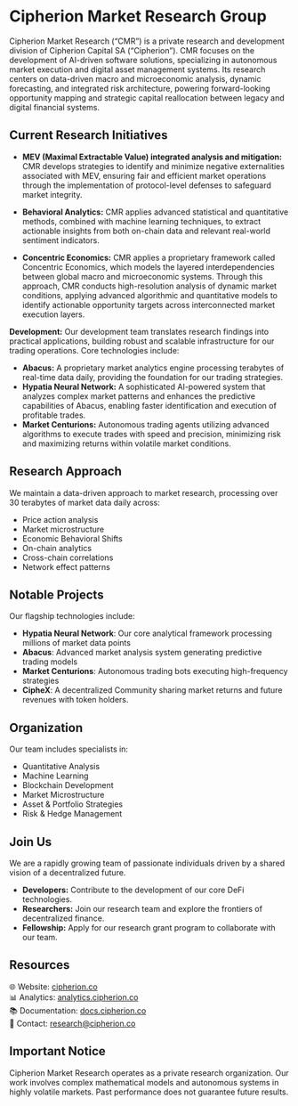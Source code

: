 # Cipherion Market Research Group

Cipherion Market Research (“CMR”) is a private research and development division of Cipherion Capital SA (“Cipherion”). CMR focuses on the development of AI-driven software solutions, specializing in autonomous market execution and digital asset management systems. Its research centers on data-driven macro and microeconomic analysis, dynamic forecasting, and integrated risk architecture, powering forward-looking opportunity mapping and strategic capital reallocation between legacy and digital financial systems.


## Current Research Initiatives 

* **MEV (Maximal Extractable Value) integrated analysis and mitigation:** CMR develops strategies to identify and minimize negative externalities associated with MEV, ensuring fair and efficient market operations through the implementation of protocol-level defenses to safeguard market integrity.
  
* **Behavioral Analytics:** CMR applies advanced statistical and quantitative methods, combined with machine learning techniques, to extract actionable insights from both on-chain data and relevant real-world sentiment indicators.
  
* **Concentric Economics:** CMR applies a proprietary framework called Concentric Economics, which models the layered interdependencies between global macro and microeconomic systems. Through this approach, CMR conducts high-resolution analysis of dynamic market conditions, applying advanced algorithmic and quantitative models to identify actionable opportunity targets across interconnected market execution layers.


**Development:** Our development team translates research findings into practical applications, building robust and scalable infrastructure for our trading operations. Core technologies include:

* **Abacus:** A proprietary market analytics engine processing terabytes of real-time data daily, providing the foundation for our trading strategies.
* **Hypatia Neural Network:** A sophisticated AI-powered system that analyzes complex market patterns and enhances the predictive capabilities of Abacus, enabling faster identification and execution of profitable trades.
* **Market Centurions:** Autonomous trading agents utilizing advanced algorithms to execute trades with speed and precision, minimizing risk and maximizing returns within volatile market conditions.

## Research Approach

We maintain a data-driven approach to market research, processing over 30 terabytes of market data daily across:

- Price action analysis
- Market microstructure
- Economic Behavioral Shifts
- On-chain analytics
- Cross-chain correlations
- Network effect patterns

## Notable Projects

Our flagship technologies include:

- **Hypatia Neural Network**: Our core analytical framework processing millions of market data points
- **Abacus**: Advanced market analysis system generating predictive trading models
- **Market Centurions**: Autonomous trading bots executing high-frequency strategies
- **CipheX**: A decentralized Community sharing market returns and future revenues with token holders.

## Organization

Our team includes specialists in:

- Quantitative Analysis
- Machine Learning
- Blockchain Development
- Market Microstructure
- Asset & Portfolio Strategies
- Risk & Hedge Management

## Join Us

We are a rapidly growing team of passionate individuals driven by a shared vision of a decentralized future. 

- **Developers:** Contribute to the development of our core DeFi technologies.
- **Researchers:**  Join our research team and explore the frontiers of decentralized finance.
- **Fellowship:** Apply for our research grant program to collaborate with our team.

## Resources

🌐 Website: [cipherion.co](https://cipherion.co)  
📊 Analytics: [analytics.cipherion.co](https://cipherion.co)  
📚 Documentation: [docs.cipherion.co](https://cipherion.co)  
📧 Contact: research@cipherion.co

## Important Notice

Cipherion Market Research operates as a private research organization. Our work involves complex mathematical models and autonomous systems in highly volatile markets. Past performance does not guarantee future results.
